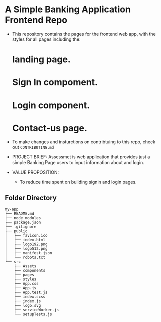 # A Simple Banking Application Frontend Repo

- This repository contains the pages for the frontend web app, with the styles for all pages including the:

  # landing page.

  # Sign In compoment.

  # Login component.

  # Contact-us page.

- To make changes and insturctions on contribtuing to this repo, check out `CONTRIBUTING.md`

- PROJECT BRIEF:
  Assessmet is web application that provides just a simple Banking Page users to input information about and login.

- VALUE PROPOSITION:
  - To reduce time spent on building signin and login pages.

## Folder Directory

```
my-app
├── README.md
├── node_modules
├── package.json
├── .gitignore
├── public
│   ├── favicon.ico
│   ├── index.html
│   ├── logo192.png
│   ├── logo512.png
│   ├── manifest.json
│   └── robots.txt
└── src
    ├── Assets
    ├── components
    ├── pages
    ├── styles
    ├── App.css
    ├── App.js
    ├── App.test.js
    ├── index.scss
    ├── index.js
    ├── logo.svg
    ├── serviceWorker.js
    └── setupTests.js
```
